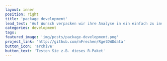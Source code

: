 ```yaml
---
layout: inner
position: right
title: 'package development'
lead_text: 'Auf Wunsch verpacken wir ihre Analyse in ein einfach zu installierendes Paket, inklusive Hilfeseiten und Anwendungsbeispielen.'
categories: development
tags:
featured_image: 'img/posts/package-development.png'
project_link: 'http://github.com/nFrechen/RgetDWDdata'
button_icon: 'archive'
button_text: 'Testen Sie z.B. dieses R-Paket'
---
```

